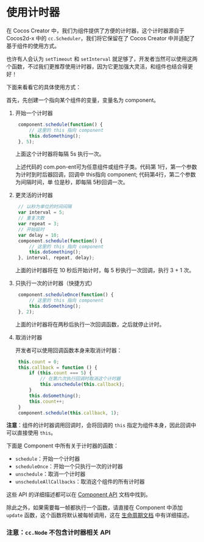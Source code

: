 # 使用计时器

在 Cocos Creator 中，我们为组件提供了方便的计时器，这个计时器源自于 Cocos2d-x 中的 `cc.Scheduler`，我们将它保留在了 Cocos Creator 中并适配了基于组件的使用方式。

也许有人会认为 `setTimeout` 和 `setInterval` 就足够了，开发者当然可以使用这两个函数，不过我们更推荐使用计时器，因为它更加强大灵活，和组件也结合得更好！

下面来看看它的具体使用方式：

首先，先创建一个指向某个组件的变量，变量名为 component。

1. 开始一个计时器

   ```js
    component.schedule(function() {
        // 这里的 this 指向 component
        this.doSomething();
    }, 5);
   ```

   上面这个计时器将每隔 5s 执行一次。

   上述代码的 com.pon-ent可为任意组件或组件子类。代码第 1行，第一个参数为计时到时后器回调，回调中 this指向 component; 代码第4行，第二个参数为间隔时间，单 位是秒，即每隔 5秒回调一次。

   

2. 更灵活的计时器

   ```js
    // 以秒为单位的时间间隔
    var interval = 5;
    // 重复次数
    var repeat = 3;
    // 开始延时
    var delay = 10;
    component.schedule(function() {
        // 这里的 this 指向 component
        this.doSomething();
    }, interval, repeat, delay);
   ```

   上面的计时器将在 10 秒后开始计时，每 5 秒执行一次回调，执行 3 + 1 次。

   

3. 只执行一次的计时器（快捷方式）

   ```js
    component.scheduleOnce(function() {
        // 这里的 this 指向 component
        this.doSomething();
    }, 2);
   ```

   上面的计时器将在两秒后执行一次回调函数，之后就停止计时。

   

4. 取消计时器

   开发者可以使用回调函数本身来取消计时器：

   ```js
    this.count = 0;
    this.callback = function () {
        if (this.count === 5) {
            // 在第六次执行回调时取消这个计时器
            this.unschedule(this.callback);
        }
        this.doSomething();
        this.count++;
    }
    component.schedule(this.callback, 1);
   ```

**注意**：组件的计时器调用回调时，会将回调的 `this` 指定为组件本身，因此回调中可以直接使用 `this`。

下面是 Component 中所有关于计时器的函数：

- `schedule`：开始一个计时器
- `scheduleOnce`：开始一个只执行一次的计时器
- `unschedule`：取消一个计时器
- `unscheduleAllCallbacks`：取消这个组件的所有计时器

这些 API 的详细描述都可以在 [Component API](https://docs.cocos.com/creator/api/zh/classes/Component.html) 文档中找到。

除此之外，如果需要每一帧都执行一个函数，请直接在 Component 中添加 `update` 函数，这个函数将默认被每帧调用，这在 [生命周期文档](https://docs.cocos.com/creator/manual/zh/scripting/life-cycle-callbacks.html#update) 中有详细描述。

### 注意：`cc.Node` 不包含计时器相关 API